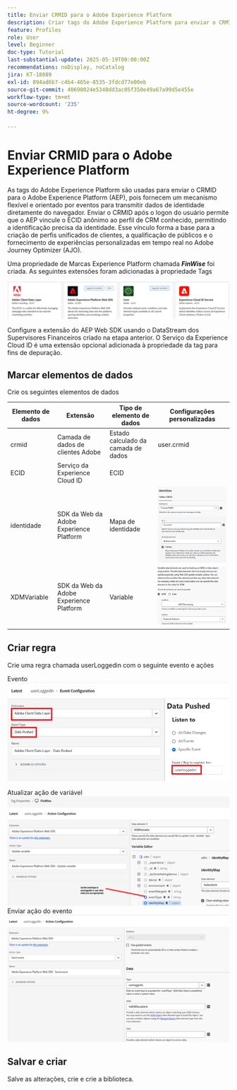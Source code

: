 ```yaml
---
title: Enviar CRMID para o Adobe Experience Platform
description: Criar tags do Adobe Experience Platform para enviar o CRMID recebido do navegador para o Adobe Experience Platform
feature: Profiles
role: User
level: Beginner
doc-type: Tutorial
last-substantial-update: 2025-05-19T00:00:00Z
recommendations: noDisplay, noCatalog
jira: KT-18089
exl-id: 894ad6b7-c4b4-465e-8535-3fdcd77e00eb
source-git-commit: 40690024e5348dd3ac05f350e49a67a99d5e455e
workflow-type: tm+mt
source-wordcount: '235'
ht-degree: 9%

---
```


# Enviar CRMID para o Adobe Experience Platform

As tags do Adobe Experience Platform são usadas para enviar o CRMID para o Adobe Experience Platform (AEP), pois fornecem um mecanismo flexível e orientado por eventos para transmitir dados de identidade diretamente do navegador. Enviar o CRMID após o logon do usuário permite que o AEP vincule o ECID anônimo ao perfil de CRM conhecido, permitindo a identificação precisa da identidade. Esse vínculo forma a base para a criação de perfis unificados de clientes, a qualificação de públicos e o fornecimento de experiências personalizadas em tempo real no Adobe Journey Optimizer (AJO).

Uma propriedade de Marcas Experience Platform chamada _**FinWise**_ foi criada. As seguintes extensões foram adicionadas à propriedade Tags

![extensões-tags](assets/tags-extensions.png)

Configure a extensão do AEP Web SDK usando o DataStream dos Supervisores Financeiros criado na etapa anterior.
O Serviço da Experience Cloud ID é uma extensão opcional adicionada à propriedade da tag para fins de depuração.

## Marcar elementos de dados

Crie os seguintes elementos de dados

| Elemento de dados | Extensão | Tipo de elemento de dados | Configurações personalizadas |
|--------------|-----------------------------------|---------------------------|----------------------------------------|
| crmid | Camada de dados de clientes Adobe | Estado calculado da camada de dados | user.crmid |
| ECID | Serviço da Experience Cloud ID | ECID |                                        |
| identidade | SDK da Web da Adobe Experience Platform | Mapa de identidade | ![imagem](assets/identity-settings.png) |
| XDMVariable | SDK da Web da Adobe Experience Platform | Variable | ![imagem](assets/xdmvariable.png) |

## Criar regra

Crie uma regra chamada userLoggedin com o seguinte evento e ações

Evento
![evento](assets/data-pushed-event.png)

Atualizar ação de variável
![variável-atualização](assets/update-variable.png)
Enviar ação do evento
![enviar-evento](assets/send-event.png)

## Salvar e criar

Salve as alterações, crie e crie a biblioteca.
